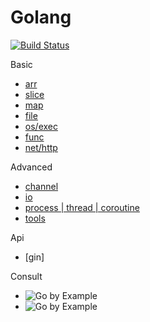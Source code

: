 Golang
============================
[![Build Status](https://travis-ci.org/justjavac/free-programming-books-zh_CN.svg?branch=master)](https://travis-ci.org/justjavac/free-programming-books-zh_CN)

Basic
* [arr](./arr)
* [slice](./slice)
* [map](./map)
* [file](./file)
* [os/exec](./exec)
* [func](./func)
* [net/http](./http)


Advanced 
* [channel](./channel)
* [io](./io)
* [process | thread | coroutine](./ptc)
* [tools](./tools)


Api 
* [gin]


Consult
- ![Go by Example <en>](https://gobyexample.com/)
- ![Go by Example <zn>](https://www.ctolib.com/docs/sfile/gobyexample/)

